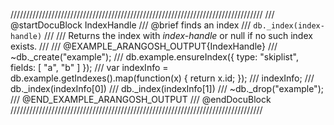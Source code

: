////////////////////////////////////////////////////////////////////////////////
/// @startDocuBlock IndexHandle
/// @brief finds an index
/// `db._index(index-handle)`
///
/// Returns the index with *index-handle* or null if no such index exists.
///
/// @EXAMPLE_ARANGOSH_OUTPUT{IndexHandle}
/// ~db._create("example");
/// db.example.ensureIndex({ type: "skiplist", fields: [ "a", "b" ] });
/// var indexInfo = db.example.getIndexes().map(function(x) { return x.id; });
/// indexInfo;
/// db._index(indexInfo[0])
/// db._index(indexInfo[1])
/// ~db._drop("example");
/// @END_EXAMPLE_ARANGOSH_OUTPUT
/// @endDocuBlock
////////////////////////////////////////////////////////////////////////////////